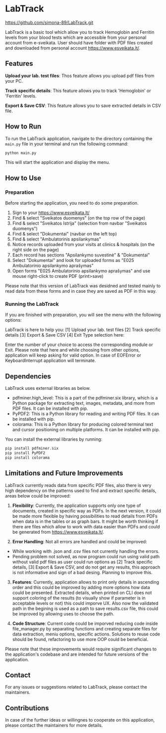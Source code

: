 # LabTrack

https://github.com/simona-89/LabTrack.git

LabTrack is a basic tool which allow you to track Hemoglobin and Ferritin levels from your blood tests which are accessible from your personal account from e-sveikata.
User should have folder with PDF files created and downloaded from personal account https://www.esveikata.lt/.


## Features

**Upload your lab. test files**: Thos feature allows you upload pdf files from your PC.

**Track specific details**: This feature allows you to track 'Hemoglobin' or 'Ferritin' levels.

**Export & Save CSV**: This feature allows you to save extracted details in CSV file.


## How to Run

To run the LabTrack application, navigate to the directory containing the `main.py` file in your terminal and run the following command:

```bash
python main.py

```
This will start the application and display the menu.

## How to Use

### Preparation

Before starting the application, you need to do some preparation.

1. Sign to your https://www.esveikata.lt/
2. Find & select "Sveikatos duomenys" (on the top row of the page)
3. Find & select "Sveikatos Istrija" (selection from navbar "Sveikatos duomenys")
4. Find & select "Dokumentai" (navbar on the left top)
5. Find & select "Ambulatorinis apsilankymas"
6. Notice records uploaded from your visits at clinics & hospitals (on the right side on the page)
7. Each record has sections "Apsilankymo suvestinė" & "Dokumentai"
8. Select "Dokumentai" and look for uploaded forms as "E025 Ambulatorinio apsilankymo aprašymas"
9. Open forms "E025 Ambulatorinio apsilankymo aprašymas" and use mouse right-click to create PDF (print>save)

Please note that this version of LabTrack was desidned and tested mainly to read data from these forms and in case they are saved as PDF in this way.

### Running the LabTrack

If you are finished with preparation, you will see the menu with the following options:

LabTrack is here to help you:
[1] Upload your lab. test files
[2] Track specific details
[3] Export & Save CSV
[4] Exit
Type selection here: 

Enter the number of your choice to access the corresponding module or Exit. 
Please note that here and while choosing from other options, application will keep asking for valid option. In case of EOFError or KeyboardInterrupt application will terminate.

## Dependencies
LabTrack uses external libraries as below.

- pdfminer.high_level: This is a part of the pdfminer.six library, which is a Python package for extracting text, images, metadata, and more from PDF files. It can be installed with pip.
- PyPDF2: This is a Python library for reading and writing PDF files. It can be installed with pip.
- colorama: This is a Python library for producing colored terminal text and cursor positioning on multiple platforms. It can be installed with pip.

You can install the external libraries by running:

```bash
pip install pdfminer.six
pip install PyPDF2
pip install colorama
```

## Limitations and Future Improvements

LabTrack currently reads data from specific PDF files, also there is very high dependency on the patterns used to find and extract specific details, areas below could be improved:

1. **Flexibility**: Currently, the application supports only one type of documents, created in specific way as PDFs. In the next version, it could be made more flexible by having possibilities to read details from PDFs when data is in the tables or as graph bars. It might be worth thinking if there are files which allow to work with data easier than PDFs and could be generated from https://www.esveikata.lt/.

2. **Error Handling**: Not all errors are handled and could be improved:
- While working with .json and .csv files not currently handling the errors. 
- Pending problem not solved, as now program could run using valid path without valid pdf files as user could run options as [2] Track specific details, [3] Export & Save CSV, and do not get any results, this approach is not informative and sign of a bad desing. Planning to improve this.

3. **Features**: Currently, application allows to print only details in ascending order and this could be improved by adding more options how data could be presented. Extracted details, when printed on CLI does not support coloring of the results (to visually show if parameter is in acceptable levels or not) this could imporve UX. Also now the validated path in the begining is used as a path to save results.csv file, this could be improved by allowing uses to choose the path.

4. **Code Structure**: Current code could be imporved reducing code inside file_manager.py by separating functions and creating separate files for data extraction, meniu options, specific actions. Solutions to reuse code should be found, refactoring to use more OOP could be beneficial.

Please note that these improvements would require significant changes to the application's codebase and are intended for future versions of the application.

## Contact
For any issues or suggestions related to LabTrack, please contact the maintainers.

## Contributions
In case of the further ideas or willingnes to cooperate on this application, please contact the maintainers for more details.

